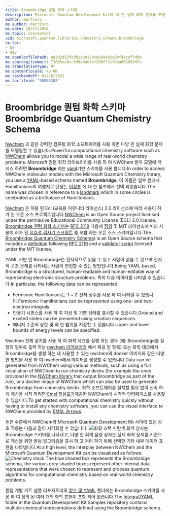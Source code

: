 ```yaml
---
title: Broombridge 퀀텀 화학 스키마
description: Microsoft Quantum Development Kit에 대 한 실제 화학 문제를 모델링 하는 데 사용 되는 Broombridge 퀀텀 화학 스키마의 개요입니다.
author: martinro
ms.author: martinro
ms.date: 10/17/2018
ms.topic: conceptual
uid: microsoft.quantum.libraries.chemistry.schema.broombridge
no-loc:
- Q#
- $$v
ms.openlocfilehash: e83d2d52fcdb2a30179ca6994d2c90f41cef7dbb
ms.sourcegitcommit: 71605ea9cc630e84e7ef29027e1f0ea06299747e
ms.translationtype: MT
ms.contentlocale: ko-KR
ms.lasthandoff: 01/26/2021
ms.locfileid: "98856208"
---
```

# <a name="broombridge-quantum-chemistry-schema"></a><span data-ttu-id="0c0b7-103">Broombridge 퀀텀 화학 스키마</span><span class="sxs-lookup"><span data-stu-id="0c0b7-103">Broombridge Quantum Chemistry Schema</span></span> # 

<span data-ttu-id="0c0b7-104">[Nwchem](http://www.nwchem-sw.org/) 과 같은 강력한 컴퓨팅 화학 소프트웨어를 사용 하면 다양 한 실제 화학 문제를 모델링할 수 있습니다.</span><span class="sxs-lookup"><span data-stu-id="0c0b7-104">Powerful computational chemistry software such as [NWChem](http://www.nwchem-sw.org/) allows you to model a wide range of real-world chemistry problems.</span></span> <span data-ttu-id="0c0b7-105">Microsoft 퀀텀 화학 라이브러리를 사용 하 여 NWChem 분자 모델에 액세스 하려면 **Broombridge** 라는 [yaml](https://en.wikipedia.org/wiki/YAML)기반 스키마를 사용 합니다.</span><span class="sxs-lookup"><span data-stu-id="0c0b7-105">In order to access NWChem molecular models with the Microsoft Quantum Chemistry library, you use a [YAML](https://en.wikipedia.org/wiki/YAML)-based schema named **Broombridge**.</span></span> <span data-ttu-id="0c0b7-106">이 이름은 일부 원에서 Hamiltonians의 여행지로 탄생는 [이정표](https://en.wikipedia.org/wiki/Broom_Bridge) 에 대 한 참조에서 선택 되었습니다.</span><span class="sxs-lookup"><span data-stu-id="0c0b7-106">The name was chosen in reference to a [landmark](https://en.wikipedia.org/wiki/Broom_Bridge) which in some circles is celebrated as a birthplace of Hamiltonians.</span></span> 

<span data-ttu-id="0c0b7-107">[Nwchem](https://github.com/nwchemgit/nwchem) 은 허용 된 Ecl (교육용 커뮤니티 라이선스) 2.0 라이선스에 따라 사용이 허가 된 오픈 소스 프로젝트입니다.</span><span class="sxs-lookup"><span data-stu-id="0c0b7-107">[NWChem](https://github.com/nwchemgit/nwchem) is an Open Source project licensed under the permissive Educational Community License (ECL) 2.0 license.</span></span> <span data-ttu-id="0c0b7-108">[Broombridge 퀀텀 화학 스키마](https://docs.microsoft.com/quantum/libraries/chemistry/schema/spec_v_0_2)는 [RFC 2119](https://tools.ietf.org/html/rfc2119) 다음에 [정의](https://raw.githubusercontent.com/Microsoft/Quantum/master/Chemistry/Schema/broombridge-0.1.schema.json) 및 MIT 라이선스에 따라 사용이 허가 된 [유효성 검사기 스크립트](https://raw.githubusercontent.com/Microsoft/Quantum/master/Chemistry/Schema/validator.py) 를 포함 하는 오픈 소스 스키마입니다.</span><span class="sxs-lookup"><span data-stu-id="0c0b7-108">The [Broombridge Quantum Chemistry Schema](https://docs.microsoft.com/quantum/libraries/chemistry/schema/spec_v_0_2)) is an Open Source schema that includes a [definition](https://raw.githubusercontent.com/Microsoft/Quantum/master/Chemistry/Schema/broombridge-0.1.schema.json) following [RFC 2119](https://tools.ietf.org/html/rfc2119) and a [validator script](https://raw.githubusercontent.com/Microsoft/Quantum/master/Chemistry/Schema/validator.py) licensed under the MIT license.</span></span> 

<span data-ttu-id="0c0b7-109">YAML 기반 인 Broombridge는 전자적으로 읽을 수 있고 사람이 읽을 수 있으며 전자적 구조 문제를 나타내는 사람이 편집할 수 있는 방법입니다.</span><span class="sxs-lookup"><span data-stu-id="0c0b7-109">Being YAML-based, Broombridge is a structured, human-readable and human-editable way of representing electronic structure problems.</span></span> <span data-ttu-id="0c0b7-110">특히 다음 데이터를 나타낼 수 있습니다.</span><span class="sxs-lookup"><span data-stu-id="0c0b7-110">In particular, the following data can be represented:</span></span>
- <span data-ttu-id="0c0b7-111">Fermionic Hamiltonians는 1 ~ 2-전자 정수를 사용 하 여 나타낼 수 있습니다.</span><span class="sxs-lookup"><span data-stu-id="0c0b7-111">Fermionic Hamiltonians can be represented using one- and two-electron integrals.</span></span>
- <span data-ttu-id="0c0b7-112">만들기 시퀀스를 사용 하 여 지상 및 기쁜 상태를 표시할 수 있습니다.</span><span class="sxs-lookup"><span data-stu-id="0c0b7-112">Ground and excited states can be presented using creation sequences.</span></span>
- <span data-ttu-id="0c0b7-113">에너지 수준의 상한 및 하 한 범위를 지정할 수 있습니다.</span><span class="sxs-lookup"><span data-stu-id="0c0b7-113">Upper and lower bounds of energy levels can be specified.</span></span>

<span data-ttu-id="0c0b7-114">Nwchem 전체 설치를 사용 하 여 화학 데크를 실행 하는 경우 (예: Broombridge를 실행의 일부로 출력 하는 [nwchem 라이브러리](https://github.com/nwchemgit/nwchem/tree/master/QA/chem_library_tests) 에서 제공 된 항목) 또는 화학 데크에서 Broombridge를 생성 하는 데 사용할 수 있는 nwchem의 docker 이미지와 같은 다양 한 방법을 사용 하 여 nwchem에서 데이터를 생성할 수 있습니다.</span><span class="sxs-lookup"><span data-stu-id="0c0b7-114">Data can be generated from NWChem using various methods, such as using a full installation of NWChem to run chemistry decks (for example the ones provided in the [NWChem library](https://github.com/nwchemgit/nwchem/tree/master/QA/chem_library_tests) that output Broombridge as part of the run), or a docker image of NWChem which can also be used to generate Broombridge from chemistry decks.</span></span> <span data-ttu-id="0c0b7-115">화학 소프트웨어를 설치할 필요 없이 신속 하 게 계산을 시작 하려면 [Emsl 화살표가](https://arrows.emsl.pnnl.gov/api/qsharp_chem)제공한 NWChem에 시각적 인터페이스를 사용할 수 있습니다.</span><span class="sxs-lookup"><span data-stu-id="0c0b7-115">To get started with computational chemistry quickly without having to install any chemistry software, you can use the visual interface to NWChem provided by [EMSL Arrows](https://arrows.emsl.pnnl.gov/api/qsharp_chem).</span></span>

<span data-ttu-id="0c0b7-116">높은 수준에서 NWChem과 Microsoft Quantum Development Kit 사이에 있는 상호 작용는 다음과 같이 시각화할 수 있습니다. ![ 화학 스택 ](~/media/broombridge.png) 파란색 회색 상자는 Broombridge 스키마를 나타내고, 다양 한 회색 음영 상자는 실제 화학 문제를 기준으로 계산을 위한 퀀텀 알고리즘을 표시 하 고 처리 하기 위해 선택한 기타 내부 데이터 표현을 나타냅니다.</span><span class="sxs-lookup"><span data-stu-id="0c0b7-116">At a high level, the interplay between NWChem and the Microsoft Quantum Development Kit can be visualized as follows: ![Chemistry stack](~/media/broombridge.png) The blue shaded box represents the Broombridge schema, the various grey shaded boxes represent other internal data representations that were chosen to represent and process quantum algorithms for computational chemistry based on real-world chemistry problems.</span></span>

<span data-ttu-id="0c0b7-117">퀀텀 개발 키트 샘플 리포지토리의 [정수 및 YAML](https://github.com/microsoft/Quantum/tree/master/samples/chemistry/IntegralData/YAML) 폴더에는 Broombridge 스키마를 사용 하 여 정의 된 여러 개의 화학 표현이 포함 되어 있습니다.</span><span class="sxs-lookup"><span data-stu-id="0c0b7-117">The [Integral/YAML](https://github.com/microsoft/Quantum/tree/master/samples/chemistry/IntegralData/YAML) folder in the Quantum Development Kit Samples repository contains multiple chemical representations defined using the Broombridge schema.</span></span>

